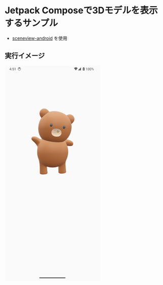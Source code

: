 # Jetpack Composeで3Dモデルを表示するサンプル

- [sceneview-android](https://github.com/SceneView/sceneview-android) を使用

## 実行イメージ

<img src="./docs/execute-image.png" alt="クマの3Dモデルが表示される" width="300" />
